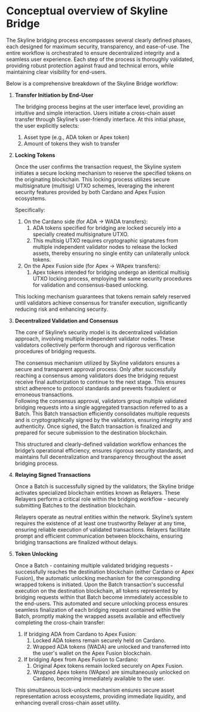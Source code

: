 # Conceptual overview of Skyline Bridge

The Skyline bridging process encompasses several clearly defined phases, each designed for maximum security, transparency, and ease-of-use. The entire workflow is orchestrated to ensure decentralized integrity and a seamless user experience. Each step of the process is thoroughly validated, providing robust protection against fraud and technical errors, while maintaining clear visibility for end-users.

Below is a comprehensive breakdown of the Skyline Bridge workflow:

1.  **Transfer Initiation by End-User** &#x20;

    The bridging process begins at the user interface level, providing an intuitive and simple interaction. Users initiate a cross-chain asset transfer through Skyline’s user-friendly interface. At this initial phase, the user explicitly selects:

    1. Asset type (e.g., ADA token or Apex token)
    2. Amount of tokens they wish to transfer
2.  **Locking Tokens**

    Once the user confirms the transaction request, the Skyline system initiates a secure locking mechanism to reserve the specified tokens on the originating blockchain. This locking process utilizes secure multisignature (multisig) UTXO schemes, leveraging the inherent security features provided by both Cardano and Apex Fusion ecosystems.

    Specifically:

    1. On the Cardano side (for ADA → WADA transfers):
       1. ADA tokens specified for bridging are locked securely into a specially created multisignature UTXO.
       2. This multisig UTXO requires cryptographic signatures from multiple independent validator nodes to release the locked assets, thereby ensuring no single entity can unilaterally unlock tokens.
    2. On the Apex Fusion side (for Apex → WApex transfers):
       1. Apex tokens intended for bridging undergo an identical multisig UTXO locking process, employing the same security procedures for validation and consensus-based unlocking.

    This locking mechanism guarantees that tokens remain safely reserved until validators achieve consensus for transfer execution, significantly reducing risk and enhancing security.
3.  **Decentralized Validation and Consensus**

    The core of Skyline’s security model is its decentralized validation approach, involving multiple independent validator nodes. These validators collectively perform thorough and rigorous verification procedures of bridging requests.

    The consensus mechanism utilized by Skyline validators ensures a secure and transparent approval process. Only after successfully reaching a consensus among validators does the bridging request receive final authorization to continue to the next stage. This ensures strict adherence to protocol standards and prevents fraudulent or erroneous transactions.    \
    Following the consensus approval, validators group multiple validated bridging requests into a single aggregated transaction referred to as a Batch. This Batch transaction efficiently consolidates multiple requests and is cryptographically signed by the validators, ensuring integrity and authenticity. Once signed, the Batch transaction is finalized and prepared for secure submission to the destination blockchain.

    This structured and clearly-defined validation workflow enhances the bridge’s operational efficiency, ensures rigorous security standards, and maintains full decentralization and transparency throughout the asset bridging process.
4.  **Relaying Signed Transactions**

    Once a Batch is successfully signed by the validators, the Skyline bridge activates specialized blockchain entities known as Relayers. These Relayers perform a critical role within the bridging workflow - securely submitting Batches to the destination blockchain.

    Relayers operate as neutral entities within the network. Skyline’s system requires the existence of at least one trustworthy Relayer at any time, ensuring reliable execution of validated transactions. Relayers facilitate prompt and efficient communication between blockchains, ensuring bridging transactions are finalized without delays.
5.  **Token Unlocking**

    Once a Batch - containing multiple validated bridging requests - successfully reaches the destination blockchain (either Cardano or Apex Fusion), the automatic unlocking mechanism for the corresponding wrapped tokens is initiated. Upon the Batch transaction's successful execution on the destination blockchain, all tokens represented by bridging requests within that Batch become immediately accessible to the end-users. This automated and secure unlocking process ensures seamless finalization of each bridging request contained within the Batch, promptly making the wrapped assets available and effectively completing the cross-chain transfer:

    1. If bridging ADA from Cardano to Apex Fusion:
       1. Locked ADA tokens remain securely held on Cardano.
       2. Wrapped ADA tokens (WADA) are unlocked and transferred into the user's wallet on the Apex Fusion blockchain.
    2. If bridging Apex from Apex Fusion to Cardano:
       1. Original Apex tokens remain locked securely on Apex Fusion.
       2. Wrapped Apex tokens (WApex) are simultaneously unlocked on Cardano, becoming immediately available to the user.

    This simultaneous lock-unlock mechanism ensures secure asset representation across ecosystems, providing immediate liquidity, and enhancing overall cross-chain asset utility.

